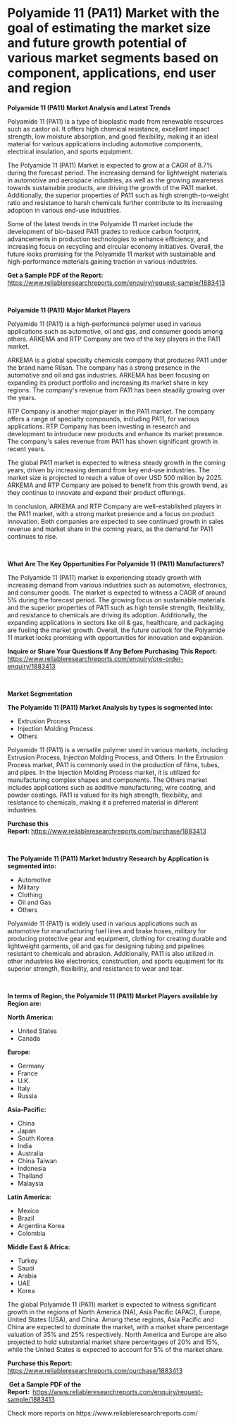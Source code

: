 <p><h1>Polyamide 11 (PA11) Market with the goal of estimating the market size and future growth potential of various market segments based on component, applications, end user and region</h1></p><p><strong>Polyamide 11 (PA11) Market Analysis and Latest Trends</strong></p>
<p><p>Polyamide 11 (PA11) is a type of bioplastic made from renewable resources such as castor oil. It offers high chemical resistance, excellent impact strength, low moisture absorption, and good flexibility, making it an ideal material for various applications including automotive components, electrical insulation, and sports equipment.</p><p>The Polyamide 11 (PA11) Market is expected to grow at a CAGR of 8.7% during the forecast period. The increasing demand for lightweight materials in automotive and aerospace industries, as well as the growing awareness towards sustainable products, are driving the growth of the PA11 market. Additionally, the superior properties of PA11 such as high strength-to-weight ratio and resistance to harsh chemicals further contribute to its increasing adoption in various end-use industries.</p><p>Some of the latest trends in the Polyamide 11 market include the development of bio-based PA11 grades to reduce carbon footprint, advancements in production technologies to enhance efficiency, and increasing focus on recycling and circular economy initiatives. Overall, the future looks promising for the Polyamide 11 market with sustainable and high-performance materials gaining traction in various industries.</p></p>
<p><strong>Get a Sample PDF of the Report:&nbsp;</strong> <a href="https://www.reliableresearchreports.com/enquiry/request-sample/1883413">https://www.reliableresearchreports.com/enquiry/request-sample/1883413</a></p>
<p>&nbsp;</p>
<p><strong>Polyamide 11 (PA11) Major Market Players</strong></p>
<p><p>Polyamide 11 (PA11) is a high-performance polymer used in various applications such as automotive, oil and gas, and consumer goods among others. ARKEMA and RTP Company are two of the key players in the PA11 market.</p><p>ARKEMA is a global specialty chemicals company that produces PA11 under the brand name Rilsan. The company has a strong presence in the automotive and oil and gas industries. ARKEMA has been focusing on expanding its product portfolio and increasing its market share in key regions. The company's revenue from PA11 has been steadily growing over the years.</p><p>RTP Company is another major player in the PA11 market. The company offers a range of specialty compounds, including PA11, for various applications. RTP Company has been investing in research and development to introduce new products and enhance its market presence. The company's sales revenue from PA11 has shown significant growth in recent years.</p><p>The global PA11 market is expected to witness steady growth in the coming years, driven by increasing demand from key end-use industries. The market size is projected to reach a value of over USD 500 million by 2025. ARKEMA and RTP Company are poised to benefit from this growth trend, as they continue to innovate and expand their product offerings.</p><p>In conclusion, ARKEMA and RTP Company are well-established players in the PA11 market, with a strong market presence and a focus on product innovation. Both companies are expected to see continued growth in sales revenue and market share in the coming years, as the demand for PA11 continues to rise.</p></p>
<p>&nbsp;</p>
<p><strong>What Are The Key Opportunities For Polyamide 11 (PA11) Manufacturers?</strong></p>
<p><p>The Polyamide 11 (PA11) market is experiencing steady growth with increasing demand from various industries such as automotive, electronics, and consumer goods. The market is expected to witness a CAGR of around 5% during the forecast period. The growing focus on sustainable materials and the superior properties of PA11 such as high tensile strength, flexibility, and resistance to chemicals are driving its adoption. Additionally, the expanding applications in sectors like oil & gas, healthcare, and packaging are fueling the market growth. Overall, the future outlook for the Polyamide 11 market looks promising with opportunities for innovation and expansion.</p></p>
<p><strong>Inquire or Share Your Questions If Any Before Purchasing This Report:</strong> <a href="https://www.reliableresearchreports.com/enquiry/pre-order-enquiry/1883413">https://www.reliableresearchreports.com/enquiry/pre-order-enquiry/1883413</a></p>
<p>&nbsp;</p>
<p><strong>Market Segmentation</strong></p>
<p><strong>The Polyamide 11 (PA11) Market Analysis by types is segmented into:</strong></p>
<p><ul><li>Extrusion Process</li><li>Injection Molding Process</li><li>Others</li></ul></p>
<p><p>Polyamide 11 (PA11) is a versatile polymer used in various markets, including Extrusion Process, Injection Molding Process, and Others. In the Extrusion Process market, PA11 is commonly used in the production of films, tubes, and pipes. In the Injection Molding Process market, it is utilized for manufacturing complex shapes and components. The Others market includes applications such as additive manufacturing, wire coating, and powder coatings. PA11 is valued for its high strength, flexibility, and resistance to chemicals, making it a preferred material in different industries.</p></p>
<p><strong>Purchase this Report:&nbsp;</strong><a href="https://www.reliableresearchreports.com/purchase/1883413">https://www.reliableresearchreports.com/purchase/1883413</a></p>
<p>&nbsp;</p>
<p><strong>The Polyamide 11 (PA11) Market Industry Research by Application is segmented into:</strong></p>
<p><ul><li>Automotive</li><li>Military</li><li>Clothing</li><li>Oil and Gas</li><li>Others</li></ul></p>
<p><p>Polyamide 11 (PA11) is widely used in various applications such as automotive for manufacturing fuel lines and brake hoses, military for producing protective gear and equipment, clothing for creating durable and lightweight garments, oil and gas for designing tubing and pipelines resistant to chemicals and abrasion. Additionally, PA11 is also utilized in other industries like electronics, construction, and sports equipment for its superior strength, flexibility, and resistance to wear and tear.</p></p>
<p>&nbsp;</p>
<p><strong>In terms of Region, the Polyamide 11 (PA11) Market Players available by Region are:</strong></p>
<p>
    <p> <strong> North America: </strong>
        <ul>
            <li>United States</li>
            <li>Canada</li>
        </ul>
        </p> 
    <p> <strong> Europe: </strong>
        <ul>
            <li>Germany</li>
            <li>France</li>
            <li>U.K.</li>
            <li>Italy</li>
            <li>Russia</li>
        </ul>
        </p> 
    <p> <strong> Asia-Pacific: </strong>
        <ul>
            <li>China</li>
            <li>Japan</li>
            <li>South Korea</li>
            <li>India</li>
            <li>Australia</li>
            <li>China Taiwan</li>
            <li>Indonesia</li>
            <li>Thailand</li>
            <li>Malaysia</li>
        </ul>
        </p> 
    <p> <strong> Latin America: </strong>
        <ul>
            <li>Mexico</li>
            <li>Brazil</li>
            <li>Argentina Korea</li>
            <li>Colombia</li>
        </ul>
        </p> 
    <p> <strong> Middle East & Africa: </strong>
        <ul>
            <li>Turkey</li>
            <li>Saudi</li>
            <li>Arabia</li>
            <li>UAE</li>
            <li>Korea</li>
        </ul>
    </p>
    </p>
<p><p>The global Polyamide 11 (PA11) market is expected to witness significant growth in the regions of North America (NA), Asia Pacific (APAC), Europe, United States (USA), and China. Among these regions, Asia Pacific and China are expected to dominate the market, with a market share percentage valuation of 35% and 25% respectively. North America and Europe are also projected to hold substantial market share percentages of 20% and 15%, while the United States is expected to account for 5% of the market share.</p></p>
<p><strong>Purchase this Report: </strong><a href="https://www.reliableresearchreports.com/purchase/1883413">https://www.reliableresearchreports.com/purchase/1883413</a></p>
<p>&nbsp;<strong>Get a Sample PDF of the Report:&nbsp;&nbsp;</strong><a href="https://www.reliableresearchreports.com/enquiry/request-sample/1883413">https://www.reliableresearchreports.com/enquiry/request-sample/1883413</a></p>
<p><strong></strong></p>
<p>Check more reports on https://www.reliableresearchreports.com/</p>